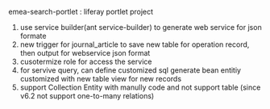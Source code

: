 emea-search-portlet : liferay portlet project

1. use service builder(ant service-builder) to generate web service for json formate
2. new trigger for journal_article to save new table for operation record, then output for webservice json format
3. cusotermize role for access the service
4. for servive query, can define customized sql generate bean entitiy customized with new table view for new records 
5. support Collection Entity with manully code and not support table (since v6.2 not support one-to-many relations)